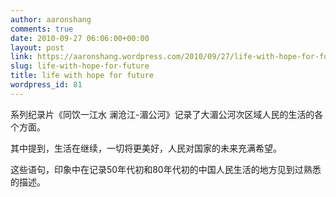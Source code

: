 ```yaml
---
author: aaronshang
comments: true
date: 2010-09-27 06:06:00+00:00
layout: post
link: https://aaronshang.wordpress.com/2010/09/27/life-with-hope-for-future/
slug: life-with-hope-for-future
title: life with hope for future
wordpress_id: 81
---
```


  
系列纪录片《同饮一江水 澜沧江-湄公河》记录了大湄公河次区域人民的生活的各个方面。  
  
其中提到，生活在继续，一切将更美好，人民对国家的未来充满希望。  
  
这些语句，印象中在记录50年代初和80年代初的中国人民生活的地方见到过熟悉的描述。  
  


![]()
